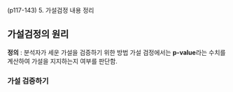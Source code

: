 (p117-143) 5. 가설검정 내용 정리


## 가설검정의 원리
**정의** : 분석자가 세운 가설을 검증하기 위한 방법
가설 검정에서는 **p-value**라는 수치를 계산하여 가설을 지지하는지 여부를 판단함.


### 가설 검증하기






